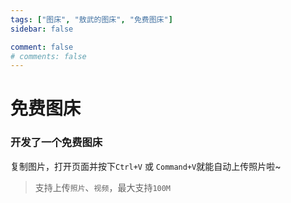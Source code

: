 ```yaml
---
tags: ["图床", "敖武的图床", "免费图床"]
sidebar: false

comment: false
# comments: false
---
```


# 免费图床

### 开发了一个免费图床

复制图片，打开页面并按下`Ctrl+V` 或 `Command+V`就能自动上传照片啦~

> 支持上传`照片`、`视频`，最大支持`100M`

<ImgUploader />
